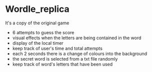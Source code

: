# Wordle_replica
It's a copy of the original game
- 6 attempts to guess the score
- visual effects when the letters are being contained in the word
- display of the local timer
- keep track of user's time and total attempts
- each 2 seconds there is a change of colours into the background
- the secret word is selected from a txt file randomly
- keep track of word's letters that have been used 
